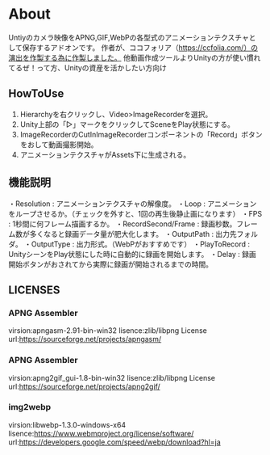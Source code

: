 # About
Untiyのカメラ映像をAPNG,GIF,WebPの各型式のアニメーションテクスチャとして保存するアドオンです。
作者が、ココフォリア（https://ccfolia.com/）の演出を作製する為に作製しました。
他動画作成ツールよりUnityの方が使い慣れてるぜ！って方、Unityの資産を活かしたい方向け

## HowToUse
1. Hierarchyを右クリックし、Video>ImageRecorderを選択。
2. Unity上部の「▷」マークをクリックしてSceneをPlay状態にする。
3. ImageRecorderのCutInImageRecorderコンポーネントの「Record」ボタンをおして動画撮影開始。
4. アニメーションテクスチャがAssets下に生成される。

## 機能説明
・Resolution : アニメーションテクスチャの解像度。
・Loop : アニメーションをループさせるか。（チェックを外すと、1回の再生後静止画になります）
・FPS : 1秒間に何フレーム描画するか。
・RecordSecond/Frame : 録画秒数。フレーム数が多くなると録画データ量が肥大化します。
・OutputPath : 出力先フォルダ。
・OutputType : 出力形式。（WebPがおすすめです）
・PlayToRecord : UnityシーンをPlay状態にした時に自動的に録画を開始します。
・Delay : 録画開始ボタンがおされてから実際に録画が開始されるまでの時間。

## LICENSES
### APNG Assembler
virsion:apngasm-2.91-bin-win32
lisence:zlib/libpng License
url:https://sourceforge.net/projects/apngasm/
### APNG Assembler
virsion:apng2gif_gui-1.8-bin-win32
lisence:zlib/libpng License
url:https://sourceforge.net/projects/apng2gif/
### img2webp
virsion:libwebp-1.3.0-windows-x64
lisence:https://www.webmproject.org/license/software/
url:https://developers.google.com/speed/webp/download?hl=ja